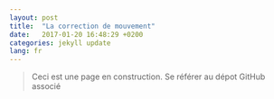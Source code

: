 ```yaml
---
layout: post
title:  "La correction de mouvement"
date:   2017-01-20 16:48:29 +0200
categories: jekyll update
lang: fr
---
```

> Ceci est une page en construction.
> Se référer au dépot GitHub associé
